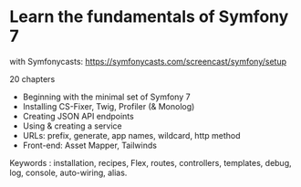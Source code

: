 # Learn the fundamentals of Symfony 7

with Symfonycasts: <https://symfonycasts.com/screencast/symfony/setup>

20 chapters

- Beginning with the minimal set of Symfony 7
- Installing CS-Fixer, Twig, Profiler (& Monolog)
- Creating JSON API endpoints
- Using & creating a service
- URLs: prefix, generate, app names, wildcard, http method
- Front-end: Asset Mapper, Tailwinds

Keywords : installation, recipes, Flex, routes, controllers, templates, debug, log, console, auto-wiring, alias.